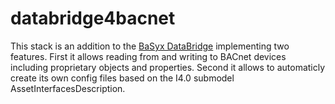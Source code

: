 # databridge4bacnet

This stack is an addition to the <a href="https://github.com/eclipse-basyx/basyx-databridge/tree/main">BaSyx DataBridge</a> implementing two features. First it allows reading from and writing to BACnet devices including proprietary objects and properties. Second it allows to automaticly create its own config files based on the I4.0 submodel AssetInterfacesDescription.
